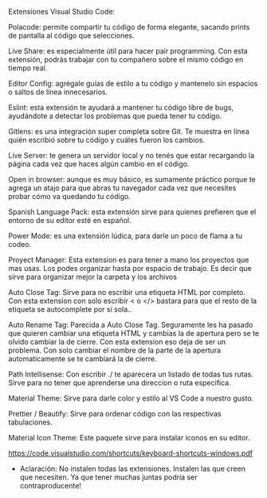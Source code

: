 Extensiones Visual Studio Code:

Polacode: permite compartir tu código de forma elegante, sacando prints de pantalla al código que selecciones.

Live Share: es especialmente útil para hacer pair programming. Con esta extensión, podrás trabajar con tu compañero sobre el mismo código en tiempo real.

Editor Config: agrégale guías de estilo a tu código y mantenelo sin espacios o saltos de línea innecesarios.

Eslint: esta extensión te ayudará a mantener tu código libre de bugs, ayudándote a detectar los problemas que pueda tener tu código.

Gitlens: es una integración super completa sobre Git. Te muestra en línea quién escribió sobre tu código y cuáles fueron los cambios.

Live Server: te genera un servidor local y no tenés que estar recargando la página cada vez que haces algún cambio en el código.

Open in browser: aunque es muy básico, es sumamente práctico porque te agrega un atajo para que abras tu navegador cada vez que necesites probar cómo va quedando tu código.

Spanish Language Pack: esta extensión sirve para quienes prefieren que el entorno de su editor esté en español.

Power Mode: es una extensión lúdica, para darle un poco de flama a tu codeo.

Proyect Manager: Esta extension es para tener a mano los proyectos que mas usas. Los podes organizar hasta por espacio de trabajo. Es decir que sirve para organizar mejor la carpeta y los archivos

Auto Close Tag: Sirve para no escribir una etiqueta HTML por completo. Con esta extension con solo escribir < o </> bastara para que el resto de la etiqueta se autocomplete por si sola..

Auto Rename Tag: Parecida a Auto Close Tag. Seguramente les ha pasado que quieren cambiar una etiqueta HTML y cambias la de apertura pero se te olvido cambiar la de cierre. Con esta extension eso deja de ser un problema. Con solo cambiar el nombre de la parte de la apertura automaticamente se te cambiará la de cierre.

Path Intellisense: Con escribir ./ te aparecera un listado de todas tus rutas. Sirve para no tener que aprenderse una direccion o ruta especifica.

Material Theme: Sirve para darle color y estilo al VS Code a nuestro gusto.

Prettier / Beautify: Sirve para ordenar código con las respectivas tabulaciones.

Material Icon Theme: Este paquete sirve para instalar iconos en su editor.

https://code.visualstudio.com/shortcuts/keyboard-shortcuts-windows.pdf
* Aclaración: No instalen todas las extensiones. Instalen las que creen que necesiten. Ya que tener muchas juntas podría ser contraproducente!